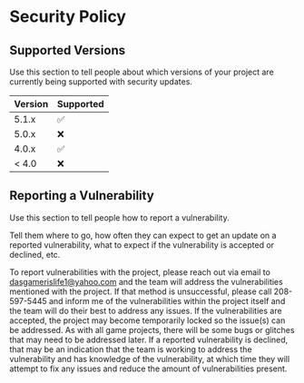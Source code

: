 # Security Policy

## Supported Versions

Use this section to tell people about which versions of your project are
currently being supported with security updates.

| Version | Supported          |
| ------- | ------------------ |
| 5.1.x   | :white_check_mark: |
| 5.0.x   | :x:                |
| 4.0.x   | :white_check_mark: |
| < 4.0   | :x:                |

## Reporting a Vulnerability

Use this section to tell people how to report a vulnerability.

Tell them where to go, how often they can expect to get an update on a
reported vulnerability, what to expect if the vulnerability is accepted or
declined, etc.

To report vulnerabilities with the project, please reach out via email to dasgamerislife1@yahoo.com and the team will address the vulnerabilities mentioned with the project. If that method is unsuccessful, please call 208-597-5445 and inform me of the vulnerabilities within the project itself and the team will do their best to address any issues.
If the vulnerabilities are accepted, the project may become temporarily locked so the issue(s) can be addressed. As with all game projects, there will be some bugs or glitches that may need to be addressed later. If a reported vulnerability is declined, that may be an indication that the team is working to address the vulnerability and has knowledge of the vulnerability, at which time they will attempt to fix any issues and reduce the amount of vulnerabilities present.
